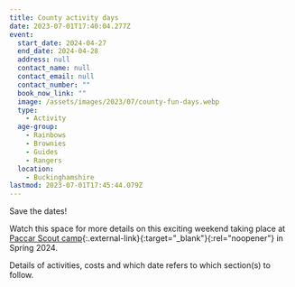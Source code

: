 ```yaml
---
title: County activity days
date: 2023-07-01T17:40:04.277Z
event:
  start_date: 2024-04-27
  end_date: 2024-04-28
  address: null
  contact_name: null
  contact_email: null
  contact_number: ""
  book_now_link: ""
  image: /assets/images/2023/07/county-fun-days.webp
  type:
    - Activity
  age-group:
    - Rainbows
    - Brownies
    - Guides
    - Rangers
  location:
    - Buckinghamshire
lastmod: 2023-07-01T17:45:44.079Z
---
```

Save the dates!

Watch this space for more details on this exciting weekend taking place at [Paccar Scout camp](https://paccarscoutcamp.org/){:.external-link}{:target="_blank"}{:rel="noopener"} in Spring 2024.

Details of activities, costs and which date refers to which section(s) to follow.
